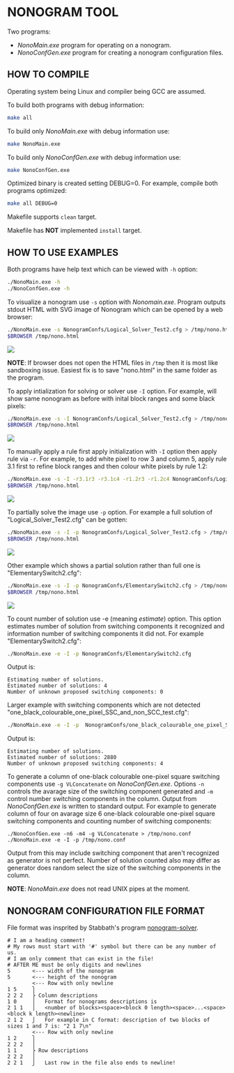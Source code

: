 
# NONOGRAM TOOL

Two programs:
* _NonoMain.exe_ program for operating on a nonogram.
* _NonoConfGen.exe_ program for creating a nonogram configuration files. 

## HOW TO COMPILE
Operating system being Linux and compiler being GCC are assumed.

To build both programs with debug information:
```bash
make all
```

To build only _NonoMain.exe_ with debug information use:
```bash
make NonoMain.exe
```

To build only _NonoConfGen.exe_ with debug information use:
```bash
make NonoConfGen.exe
```

Optimized binary is created setting DEBUG=0. For example, compile both programs optimized:
```bash
make all DEBUG=0
```

Makefile supports `clean` target.

Makefile has **NOT** implemented `install` target.

## HOW TO USE EXAMPLES
Both programs have help text which can be viewed with `-h` option:
```bash
./NonoMain.exe -h
./NonoConfGen.exe -h
```

To visualize a nonogram use `-s` option with _Nonomain.exe_. Program outputs stdout HTML with SVG image of Nonogram which can be opened by a web browser: 
```bash
./NonoMain.exe -s NonogramConfs/Logical_Solver_Test2.cfg > /tmp/nono.html
$BROWSER /tmp/nono.html
```
![](Doc/resources/readme-image1.svg)

**NOTE**: If browser does not open the HTML files in `/tmp` then it is most like sandboxing issue. Easiest fix
is to save "nono.html" in the same folder as the program.

To apply intialization for solving or solver use `-I` option. For example, will show same nonogram as before with inital block ranges and some black pixels:
```bash
./NonoMain.exe -s -I NonogramConfs/Logical_Solver_Test2.cfg > /tmp/nono.html
$BROWSER /tmp/nono.html
```
![](Doc/resources/readme-image2.svg)

To manually apply a rule first apply initialization with `-I` option then apply rule via `-r`. For example,
to add white pixel to row 3 and column 5, apply rule 3.1 first to refine block ranges and then colour
white pixels by rule 1.2:
```bash
./NonoMain.exe -s -I -r3.1r3 -r3.1c4 -r1.2r3 -r1.2c4 NonogramConfs/Logical_Solver_Test2.cfg > /tmp/nono.html
$BROWSER /tmp/nono.html
```
![](Doc/resources/readme-image3.svg)

To partially solve the image use `-p` option. For example a full solution of "Logical_Solver_Test2.cfg" can be gotten:
```bash
./NonoMain.exe -s -I -p NonogramConfs/Logical_Solver_Test2.cfg > /tmp/nono.html
$BROWSER /tmp/nono.html
```
![](Doc/resources/readme-image4.svg)

Other example which shows a partial solution rather than full one is "ElementarySwitch2.cfg":
```bash
./NonoMain.exe -s -I -p NonogramConfs/ElementarySwitch2.cfg > /tmp/nono.html
$BROWSER /tmp/nono.html
```
![](Doc/resources/readme-image5.svg)

To count number of solution use -e (meaning _estimate_) option. This option estimates number
of solution from switching components it recognized and information number of switching components it did not.
For example "ElementarySwitch2.cfg":
```bash
./NonoMain.exe -e -I -p NonogramConfs/ElementarySwitch2.cfg
```
Output is:
```
Estimating number of solutions.
Estimated number of solutions: 4
Number of unknown proposed switching components: 0
```

Larger example with switching components which are not detected
"one_black_colourable_one_pixel_SSC_and_non_SCC_test.cfg":
```bash
./NonoMain.exe -e -I -p  NonogramConfs/one_black_colourable_one_pixel_SSC_and_non_SCC_test.cfg
```
Output is:
```
Estimating number of solutions.
Estimated number of solutions: 2880
Number of unknown proposed switching components: 4
```

To generate a column of one-black colourable one-pixel square switching components use `-g VLConcatenate`
on _NonoConfGen.exe_. Options `-n` controls the avarage size of the switching component generated and
`-m` control number switching components in the column. Output from _NonoConfGen.exe_ is written to standard
output. For example to generate column of four on avarage size 6 one-black colourable one-pixel square
switching components and counting number of switching components:
```
./NonoConfGen.exe -n6 -m4 -g VLConcatenate > /tmp/nono.conf
./NonoMain.exe -e -I -p /tmp/nono.conf
```
Output from this may include switching component that aren't recognized as generator is not perfect.
Number of solution counted also may differ as generator does random select the size of the switching
components in the column.

**NOTE**: _NonoMain.exe_ does not read UNIX pipes at the moment. 

## NONOGRAM CONFIGURATION FILE FORMAT
File format was insprited by Stabbath's program [nonogram-solver](https://github.com/Stabbath/nonogram-solver/tree/master/puzzles).
```
# I am a heading comment!
# My rows must start with '#' symbol but there can be any number of us.
# I am only comment that can exist in the file!
# AFTER ME must be only digits and newlines
5       <--- width of the nonogram
5       <--- height of the nonogram
        <--- Row with only newline
1 5     ⎫ 
2 2 2   ⎬ Column descriptions 
1 0     ⎪   Format for nonograms descriptions is 
2 1 1   ⎪   <number of blocks><space><block 0 length><space>...<space><block k length><newline>
2 1 2   ⎭   For example in C format: description of two blocks of sizes 1 and 7 is: "2 1 7\n"
        <--- Row with only newline
1 2     ⎫
2 2 2   ⎪
1 1     ⎬ Row descriptions
2 2 2   ⎪
2 2 1   ⎭   Last row in the file also ends to newline!
```

